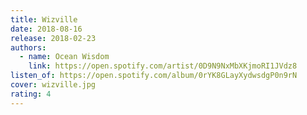 ```yaml
---
title: Wizville
date: 2018-08-16
release: 2018-02-23
authors:
  - name: Ocean Wisdom
    link: https://open.spotify.com/artist/0D9N9NxMbXKjmoRI1JVdz8
listen_of: https://open.spotify.com/album/0rYK8GLayXydwsdgP0n9rN
cover: wizville.jpg
rating: 4
---
```

